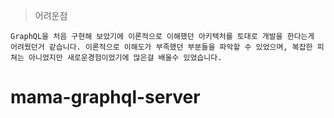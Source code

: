 > 어려운점

    GraphQL을 처음 구현해 보았기에 이론적으로 이해했던 아키텍처를 토대로 개발을 한다는게 어려웠던거 같습니다. 이론적으로 이해도가 부족했던 부분들을 파악할 수 있었으며, 복잡한 피쳐는 아니었지만 새로운경험이었기에 많은걸 배울수 있었습니다.


# mama-graphql-server

